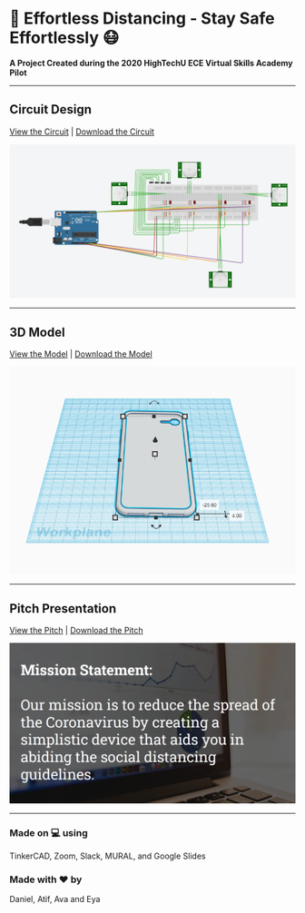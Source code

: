 # :iphone: Effortless Distancing - Stay Safe Effortlessly :mask:

**A Project Created during the 2020 HighTechU ECE Virtual Skills Academy Pilot** 

---

## **Circuit Design**
[View the Circuit](https://www.tinkercad.com/things/4GrQICk91Uv-effortless-distancing-circuit) | [Download the Circuit](/circuit)

![](/img/circuit.png)

---

## **3D Model**
[View the Model](https://www.tinkercad.com/things/6Nc8nQGNaiQ-effortless-distancing-cad) | [Download the Model](/model)

![](/img/model.png)

---

## **Pitch Presentation**
[View the Pitch](https://github.com/hightechu/hightechu-academy-effortlessdistancing/blob/master/pitch/effortlessdistancing-pitchdeck.pdf) | [Download the Pitch](/pitch)

![](/img/pitch.png)

---

### Made on :computer: using
TinkerCAD, Zoom, Slack, MURAL, and Google Slides

### Made with :heart: by
Daniel, Atif, Ava and Eya
